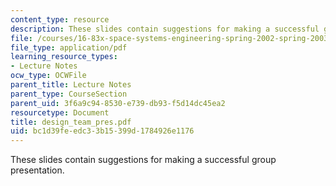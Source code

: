 ```yaml
---
content_type: resource
description: These slides contain suggestions for making a successful group presentation.
file: /courses/16-83x-space-systems-engineering-spring-2002-spring-2003/bc1d39feedc33b15399d1784926e1176_design_team_pres.pdf
file_type: application/pdf
learning_resource_types:
- Lecture Notes
ocw_type: OCWFile
parent_title: Lecture Notes
parent_type: CourseSection
parent_uid: 3f6a9c94-8530-e739-db93-f5d14dc45ea2
resourcetype: Document
title: design_team_pres.pdf
uid: bc1d39fe-edc3-3b15-399d-1784926e1176
---
```

These slides contain suggestions for making a successful group presentation.

